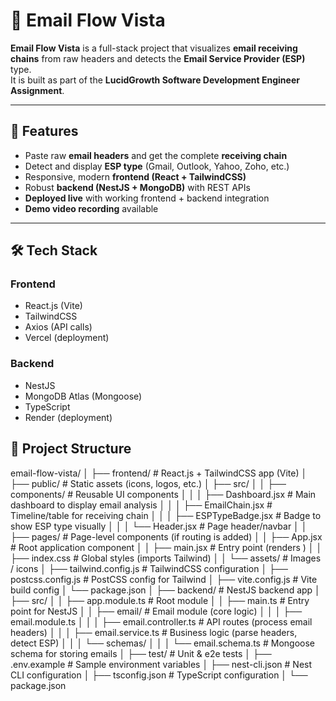 # 📧 Email Flow Vista

**Email Flow Vista** is a full-stack project that visualizes **email receiving chains** from raw headers and detects the **Email Service Provider (ESP)** type.  
It is built as part of the **LucidGrowth Software Development Engineer Assignment**.

---

## 🚀 Features
- Paste raw **email headers** and get the complete **receiving chain**
- Detect and display **ESP type** (Gmail, Outlook, Yahoo, Zoho, etc.)
- Responsive, modern **frontend (React + TailwindCSS)**
- Robust **backend (NestJS + MongoDB)** with REST APIs
- **Deployed live** with working frontend + backend integration
- **Demo video recording** available

---

## 🛠 Tech Stack
### Frontend
- React.js (Vite)
- TailwindCSS
- Axios (API calls)
- Vercel (deployment)

### Backend
- NestJS
- MongoDB Atlas (Mongoose)
- TypeScript
- Render (deployment)

## 📂 Project Structure
email-flow-vista/
│
├── frontend/ # React.js + TailwindCSS app (Vite)
│ ├── public/ # Static assets (icons, logos, etc.)
│ ├── src/
│ │ ├── components/ # Reusable UI components
│ │ │ ├── Dashboard.jsx # Main dashboard to display email analysis
│ │ │ ├── EmailChain.jsx # Timeline/table for receiving chain
│ │ │ ├── ESPTypeBadge.jsx # Badge to show ESP type visually
│ │ │ └── Header.jsx # Page header/navbar
│ │ ├── pages/ # Page-level components (if routing is added)
│ │ ├── App.jsx # Root application component
│ │ ├── main.jsx # Entry point (renders <App />)
│ │ ├── index.css # Global styles (imports Tailwind)
│ │ └── assets/ # Images / icons
│ ├── tailwind.config.js # TailwindCSS configuration
│ ├── postcss.config.js # PostCSS config for Tailwind
│ ├── vite.config.js # Vite build config
│ └── package.json
│
├── backend/ # NestJS backend app
│ ├── src/
│ │ ├── app.module.ts # Root module
│ │ ├── main.ts # Entry point for NestJS
│ │ ├── email/ # Email module (core logic)
│ │ │ ├── email.module.ts
│ │ │ ├── email.controller.ts # API routes (process email headers)
│ │ │ ├── email.service.ts # Business logic (parse headers, detect ESP)
│ │ │ └── schemas/
│ │ │ └── email.schema.ts # Mongoose schema for storing emails
│ ├── test/ # Unit & e2e tests
│ ├── .env.example # Sample environment variables
│ ├── nest-cli.json # Nest CLI configuration
│ ├── tsconfig.json # TypeScript configuration
│ └── package.json
